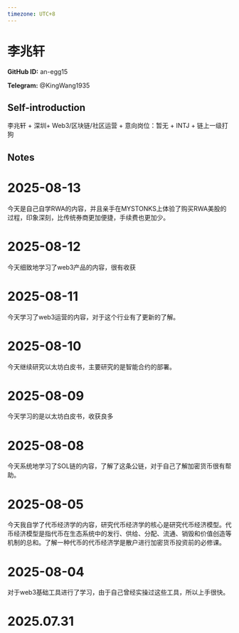 ```yaml
---
timezone: UTC+8
---
```


# 李兆轩

**GitHub ID:** an-egg15

**Telegram:** @KingWang1935

## Self-introduction

李兆轩 + 深圳+ Web3/区块链/社区运营 + 意向岗位：暂无 + INTJ + 链上一级打狗

## Notes

<!-- Content_START -->
# 2025-08-13

今天是自己自学RWA的内容，并且亲手在MYSTONKS上体验了购买RWA美股的过程，印象深刻，比传统券商更加便捷，手续费也更加少。

# 2025-08-12

今天细致地学习了web3产品的内容，很有收获

# 2025-08-11

今天学习了web3运营的内容，对于这个行业有了更新的了解。

# 2025-08-10

今天继续研究以太坊白皮书，主要研究的是智能合约的部署。

# 2025-08-09

今天学习的是以太坊白皮书，收获良多

# 2025-08-08

今天系统地学习了SOL链的内容，了解了这条公链，对于自己了解加密货币很有帮助。

# 2025-08-05

今天我自学了代币经济学的内容，研究代币经济学的核心是研究代币经济模型。代币经济模型是指代币在生态系统中的发行、供给、分配、流通、销毁和价值创造等机制的总和。了解一种代币的代币经济学是散户进行加密货币投资前的必修课。

# 2025-08-04

对于web3基础工具进行了学习，由于自己曾经实操过这些工具，所以上手很快。


# 2025.07.31


<!-- Content_END -->
